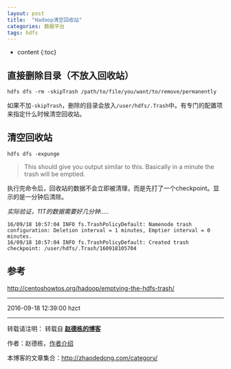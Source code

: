 ```yaml
---
layout: post
title:  "Hadoop清空回收站"
categories: 数据平台
tags: hdfs
---
```


* content
{:toc}


## 直接删除目录（不放入回收站）

```
hdfs dfs -rm -skipTrash /path/to/file/you/want/to/remove/permanently
```

如果不加`-skipTrash`，删除的目录会放入`/user/hdfs/.Trash`中。有专门的配置项来指定什么时候清空回收站。

## 清空回收站

```
hdfs dfs -expunge
```

> This should give you output similar to this. Basically in a minute the trash will be emptied.

执行完命令后，回收站的数据不会立即被清理，而是先打了一个checkpoint。显示的是一分钟后清除。

*实际验证，11T的数据需要好几分钟.....*

```
16/09/18 10:57:04 INFO fs.TrashPolicyDefault: Namenode trash configuration: Deletion interval = 1 minutes, Emptier interval = 0 minutes.
16/09/18 10:57:04 INFO fs.TrashPolicyDefault: Created trash checkpoint: /user/hdfs/.Trash/160918105704
```

## 参考

http://centoshowtos.org/hadoop/emptying-the-hdfs-trash/

***
2016-09-18 12:39:00 hzct

***

转载请注明： 转载自 [**赵德栋的博客**](http://zhaodedong.com)

作者：赵德栋，[作者介绍](http://zhaodedong.com/about/)

本博客的文章集合：http://zhaodedong.com/category/
